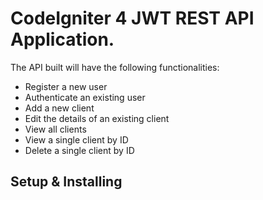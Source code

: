 # CodeIgniter 4 JWT REST API Application.

The API built will have the following functionalities:

- Register a new user
- Authenticate an existing user
- Add a new client
- Edit the details of an existing client
- View all clients
- View a single client by ID
- Delete a single client by ID

## Setup & Installing
